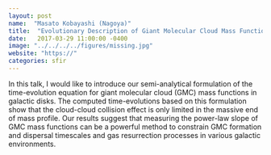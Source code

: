 ```yaml
---
layout: post
name:  "Masato Kobayashi (Nagoya)"
title:  "Evolutionary Description of Giant Molecular Cloud Mass Functions on Galactic Disks"
date:   2017-03-29 11:00:00 -0400
image: "../../../../figures/missing.jpg"
website: "https://"
categories: sfir
---
```


In this talk, I would like to introduce our semi-analytical formulation 
of the time-evolution equation for giant molecular cloud (GMC) mass 
functions in galactic disks. The computed time-evolutions based on this 
formulation show that the cloud-cloud collision effect is only limited 
in the massive end of mass profile. Our results suggest that measuring 
the power-law slope of GMC mass functions can be a powerful method to 
constrain GMC formation and dispersal timescales and gas resurrection 
processes in various galactic environments.
